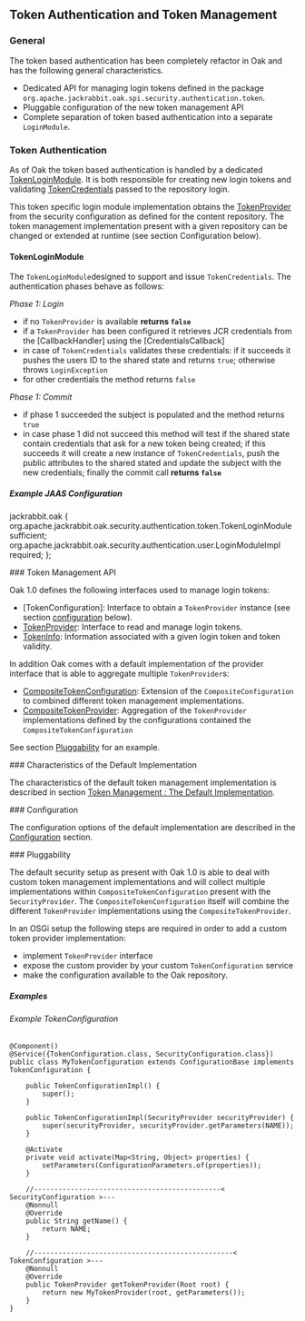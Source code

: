 <!--
   Licensed to the Apache Software Foundation (ASF) under one or more
   contributor license agreements.  See the NOTICE file distributed with
   this work for additional information regarding copyright ownership.
   The ASF licenses this file to You under the Apache License, Version 2.0
   (the "License"); you may not use this file except in compliance with
   the License.  You may obtain a copy of the License at

       http://www.apache.org/licenses/LICENSE-2.0

   Unless required by applicable law or agreed to in writing, software
   distributed under the License is distributed on an "AS IS" BASIS,
   WITHOUT WARRANTIES OR CONDITIONS OF ANY KIND, either express or implied.
   See the License for the specific language governing permissions and
   limitations under the License.
-->

Token Authentication and Token Management
--------------------------------------------------------------------------------

### General

The token based authentication has been completely refactor in Oak and has the
following general characteristics.

- Dedicated API for managing login tokens defined in the package `org.apache.jackrabbit.oak.spi.security.authentication.token`.
- Pluggable configuration of the new token management API
- Complete separation of token based authentication into a separate `LoginModule`.

### Token Authentication

As of Oak the token based authentication is handled by a dedicated [TokenLoginModule].
It is both responsible for creating new login tokens and validating [TokenCredentials]
passed to the repository login.

This token specific login module implementation obtains the [TokenProvider] from
the security configuration as defined for the content repository. The token
management implementation present with a given repository can be changed or
extended at runtime (see section Configuration below).

#### TokenLoginModule

The `TokenLoginModule`designed to support and issue `TokenCredentials`. The
authentication phases behave as follows:

*Phase 1: Login*

- if no `TokenProvider` is available **returns `false`**
- if a `TokenProvider` has been configured it retrieves JCR credentials from the [CallbackHandler] using the [CredentialsCallback]
- in case of `TokenCredentials` validates these credentials: if it succeeds
  it pushes the users ID to the shared state and returns `true`; otherwise throws `LoginException`
- for other credentials the method returns `false`

*Phase 1: Commit*

- if phase 1 succeeded the subject is populated and the method returns `true`
- in case phase 1 did not succeed this method will test if the shared state contain
  credentials that ask for a new token being created; if this succeeds it will
  create a new instance of `TokenCredentials`, push the public attributes to the
  shared stated and update the subject with the new credentials;
  finally the commit call **returns `false`**
  
##### Example JAAS Configuration

  jackrabbit.oak {
       org.apache.jackrabbit.oak.security.authentication.token.TokenLoginModule sufficient;
       org.apache.jackrabbit.oak.security.authentication.user.LoginModuleImpl required;
   };


<a name="api_extensions"/>
### Token Management API

Oak 1.0 defines the following interfaces used to manage login tokens:

- [TokenConfiguration]: Interface to obtain a `TokenProvider` instance (see section [configuration](#configuration) below).
- [TokenProvider]: Interface to read and manage login tokens.
- [TokenInfo]: Information associated with a given login token and token validity.

In addition Oak comes with a default implementation of the provider interface
that is able to aggregate multiple `TokenProvider`s:

- [CompositeTokenConfiguration]: Extension of the `CompositeConfiguration` to combined different token management implementations.
- [CompositeTokenProvider]: Aggregation of the `TokenProvider` implementations defined by the configurations contained the `CompositeTokenConfiguration`

See section [Pluggability](#pluggability) for an example.

<a name="default_implementation"/>
### Characteristics of the Default Implementation

The characteristics of the default token management implementation is
described in section [Token Management : The Default Implementation](token/default.html). 

<a name="configuration"/>
### Configuration

The configuration options of the default implementation are described in
the [Configuration](token/default.html#configuration) section.


<a name="pluggability"/>
### Pluggability

The default security setup as present with Oak 1.0 is able to deal with 
custom token management implementations and will collect multiple
implementations within `CompositeTokenConfiguration` present with the
`SecurityProvider`. The `CompositeTokenConfiguration` itself will 
combine the different `TokenProvider` implementations using the `CompositeTokenProvider`.

In an OSGi setup the following steps are required in order to add a custom
token provider implementation:

 - implement `TokenProvider` interface
 - expose the custom provider by your custom `TokenConfiguration` service
 - make the configuration available to the Oak repository.

##### Examples

###### Example TokenConfiguration

    @Component()
    @Service({TokenConfiguration.class, SecurityConfiguration.class})
    public class MyTokenConfiguration extends ConfigurationBase implements TokenConfiguration {

        public TokenConfigurationImpl() {
            super();
        }

        public TokenConfigurationImpl(SecurityProvider securityProvider) {
            super(securityProvider, securityProvider.getParameters(NAME));
        }

        @Activate
        private void activate(Map<String, Object> properties) {
            setParameters(ConfigurationParameters.of(properties));
        }

        //----------------------------------------------< SecurityConfiguration >---
        @Nonnull
        @Override
        public String getName() {
            return NAME;
        }

        //-------------------------------------------------< TokenConfiguration >---
        @Nonnull
        @Override
        public TokenProvider getTokenProvider(Root root) {
            return new MyTokenProvider(root, getParameters());
        }
    }

<!-- references -->

[TokenLoginModule]: /oak/docs/apidocs/org/apache/jackrabbit/oak/security/authentication/token/TokenLoginModule.html
[TokenCredentials]: http://svn.apache.org/repos/asf/jackrabbit/trunk/jackrabbit-api/src/main/java/org/apache/jackrabbit/api/security/authentication/token/TokenCredentials.java
[AuthInfo]: /oak/docs/apidocs/org/apache/jackrabbit/oak/api/AuthInfo.html
[ContentSession]: /oak/docs/apidocs/org/apache/jackrabbit/oak/api/ContentSession.html
[TokenProvider]: /oak/docs/apidocs/org/apache/jackrabbit/oak/spi/security/authentication/token/TokenProvider.html
[TokenInfo]: /oak/docs/apidocs/org/apache/jackrabbit/oak/spi/security/authentication/token/TokenInfo.html
[CompositeTokenConfiguration]: /oak/docs/apidocs/org/apache/jackrabbit/oak/spi/security/authentication/token/CompositeTokenConfiguration.html
[CompositeTokenProvider]: /oak/docs/apidocs/org/apache/jackrabbit/oak/spi/security/authentication/token/CompositeTokenProvider.html